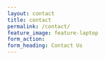 ```yaml
---
layout: contact
title: contact
permalink: /contact/
feature_image: feature-laptop
form_action:
form_heading: Contact Us
---
```

